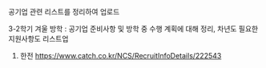공기업 관련 리스트를 정리하여 업로드

3-2학기 겨울 방학 : 공기업 준비사항 및 방학 중 수행 계획에 대해 정리, 차년도 필요한 지원사항도 리스트업

1. 한전 https://www.catch.co.kr/NCS/RecruitInfoDetails/222543

